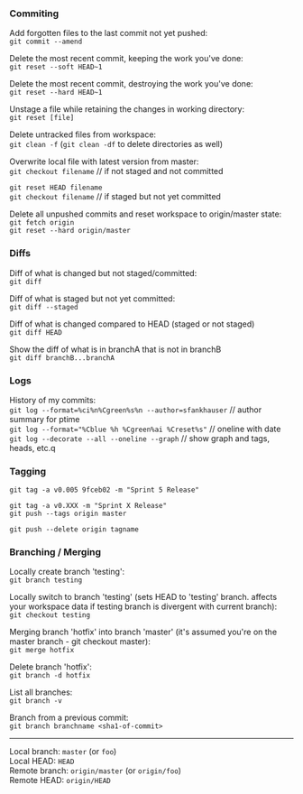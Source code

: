 ### Commiting

Add forgotten files to the last commit not yet pushed:<br/>
`git commit --amend`

Delete the most recent commit, keeping the work you've done:<br/>
`git reset --soft HEAD~1`

Delete the most recent commit, destroying the work you've done:<br/>
`git reset --hard HEAD~1`

Unstage a file while retaining the changes in working directory:<br/>
`git reset [file]`

Delete untracked files from workspace:<br/>
`git clean -f`      (`git clean -df` to delete directories as well)

Overwrite local file with latest version from master:<br/>
`git checkout filename`     // if not staged and not committed

`git reset HEAD filename` <br/>
`git checkout filename`     // if staged but not yet committed

Delete all unpushed commits and reset workspace to origin/master state:<br/>
`git fetch origin` <br/>
`git reset --hard origin/master`


### Diffs

Diff of what is changed but not staged/committed:<br/>
`git diff`

Diff of what is staged but not yet committed:<br/>
`git diff --staged`

Diff of what is changed compared to HEAD (staged or not staged) <br/>
`git diff HEAD`

Show the diff of what is in branchA that is not in branchB <br/>
`git diff branchB...branchA`


### Logs

History of my commits: <br/>
`git log --format=%ci%n%Cgreen%s%n --author=sfankhauser` // author summary for ptime <br/>
`git log --format="%Cblue %h %Cgreen%ai %Creset%s"`      // oneline with date <br/>
`git log --decorate --all --oneline --graph`             // show graph and tags, heads, etc.q


### Tagging

`git tag -a v0.005 9fceb02 -m "Sprint 5 Release"`

`git tag -a v0.XXX -m "Sprint X Release"` <br/>
`git push --tags origin master`

`git push --delete origin tagname`


### Branching / Merging

Locally create branch 'testing': </br>
`git branch testing`

Locally switch to branch 'testing' (sets HEAD to 'testing' branch. affects your workspace data if testing branch is divergent with current branch): <br/>
`git checkout testing`

Merging branch 'hotfix' into branch 'master' (it's assumed you're on the master branch - git checkout master):<br/>
`git merge hotfix`

Delete branch 'hotfix': <br/>
`git branch -d hotfix`

List all branches: <br/>
`git branch -v`

Branch from a previous commit: <br/>
`git branch branchname <sha1-of-commit>`

___

Local branch:   `master` (or `foo`) <br/>
Local HEAD:     `HEAD` <br/>
Remote branch: 	`origin/master` (or `origin/foo`) <br/>
Remote HEAD:    `origin/HEAD` <br/>
